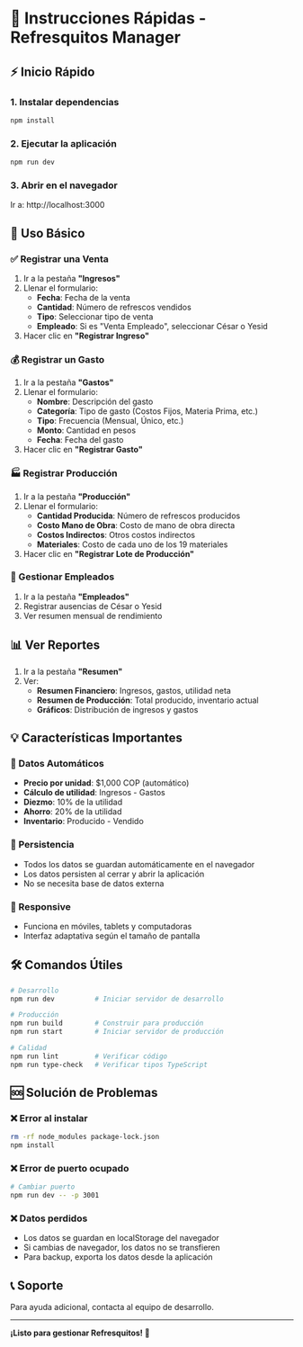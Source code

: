 # 🚀 Instrucciones Rápidas - Refresquitos Manager

## ⚡ Inicio Rápido

### 1. Instalar dependencias
```bash
npm install
```

### 2. Ejecutar la aplicación
```bash
npm run dev
```

### 3. Abrir en el navegador
Ir a: http://localhost:3000

## 📱 Uso Básico

### ✅ Registrar una Venta
1. Ir a la pestaña **"Ingresos"**
2. Llenar el formulario:
   - **Fecha**: Fecha de la venta
   - **Cantidad**: Número de refrescos vendidos
   - **Tipo**: Seleccionar tipo de venta
   - **Empleado**: Si es "Venta Empleado", seleccionar César o Yesid
3. Hacer clic en **"Registrar Ingreso"**

### 💰 Registrar un Gasto
1. Ir a la pestaña **"Gastos"**
2. Llenar el formulario:
   - **Nombre**: Descripción del gasto
   - **Categoría**: Tipo de gasto (Costos Fijos, Materia Prima, etc.)
   - **Tipo**: Frecuencia (Mensual, Único, etc.)
   - **Monto**: Cantidad en pesos
   - **Fecha**: Fecha del gasto
3. Hacer clic en **"Registrar Gasto"**

### 🏭 Registrar Producción
1. Ir a la pestaña **"Producción"**
2. Llenar el formulario:
   - **Cantidad Producida**: Número de refrescos producidos
   - **Costo Mano de Obra**: Costo de mano de obra directa
   - **Costos Indirectos**: Otros costos indirectos
   - **Materiales**: Costo de cada uno de los 19 materiales
3. Hacer clic en **"Registrar Lote de Producción"**

### 👥 Gestionar Empleados
1. Ir a la pestaña **"Empleados"**
2. Registrar ausencias de César o Yesid
3. Ver resumen mensual de rendimiento

## 📊 Ver Reportes
1. Ir a la pestaña **"Resumen"**
2. Ver:
   - **Resumen Financiero**: Ingresos, gastos, utilidad neta
   - **Resumen de Producción**: Total producido, inventario actual
   - **Gráficos**: Distribución de ingresos y gastos

## 💡 Características Importantes

### 💾 Datos Automáticos
- **Precio por unidad**: $1,000 COP (automático)
- **Cálculo de utilidad**: Ingresos - Gastos
- **Diezmo**: 10% de la utilidad
- **Ahorro**: 20% de la utilidad
- **Inventario**: Producido - Vendido

### 🔄 Persistencia
- Todos los datos se guardan automáticamente en el navegador
- Los datos persisten al cerrar y abrir la aplicación
- No se necesita base de datos externa

### 📱 Responsive
- Funciona en móviles, tablets y computadoras
- Interfaz adaptativa según el tamaño de pantalla

## 🛠️ Comandos Útiles

```bash
# Desarrollo
npm run dev          # Iniciar servidor de desarrollo

# Producción
npm run build        # Construir para producción
npm run start        # Iniciar servidor de producción

# Calidad
npm run lint         # Verificar código
npm run type-check   # Verificar tipos TypeScript
```

## 🆘 Solución de Problemas

### ❌ Error al instalar
```bash
rm -rf node_modules package-lock.json
npm install
```

### ❌ Error de puerto ocupado
```bash
# Cambiar puerto
npm run dev -- -p 3001
```

### ❌ Datos perdidos
- Los datos se guardan en localStorage del navegador
- Si cambias de navegador, los datos no se transfieren
- Para backup, exporta los datos desde la aplicación

## 📞 Soporte
Para ayuda adicional, contacta al equipo de desarrollo.

---
**¡Listo para gestionar Refresquitos! 🥤** 